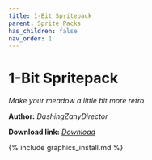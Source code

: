 ```yaml
---
title: 1-Bit Spritepack
parent: Sprite Packs
has_children: false
nav_order: 1
---
```


# 1-Bit Spritepack
*Make your meadow a little bit more retro*

**Author:** *DashingZanyDirector*

**Download link:** *[Download](https://drive.google.com/file/d/1V8kQnzWs5mt_ddoFK5-sNA63TsR4lSIr/view?usp=sharing)*

{% include graphics_install.md %}
